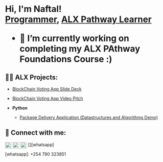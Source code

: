 <h1>Hi, I'm Naftal! <br/><a href="https://github.com/mansadotcom">Programmer</a>, <a href="https://www.alxafrica.com/join-pathway/">ALX Pathway Learner</a>

- 🔭 I’m currently working on completing my ALX PAthway Foundations Course :)

<h2>👨‍💻 ALX Projects:</h2>

  - [BlockChain Voting App Slide Deck](https://docs.google.com/presentation/d/16yZu9Flu_p4cZbQl3B7szDsEwyNlW-94/edit?usp=drive_web&ouid=112690064311299080821&rtpof=true)

  - [BlockChain Voting App Video Pitch](https://drive.google.com/file/d/16_JLOPvMhEnIMVppN21-uSPfgpOftl-q/view)

- <b>Python</b>
  - [Package Delivery Application (Datastructures and Algorithms Demo)](https://github.com/joshmadakor1/Package-Delivery-Pathfinding-Algorithm)

<h2> 🤳 Connect with me:</h2>

[<img align="left" alt="NaftalMusa | LinkedIn" width="22px" src="https://cdn.jsdelivr.net/npm/simple-icons@v3/icons/linkedin.svg" />][linkedin]
[<img align="left" alt="NaftalMusa | Instagram" width="22px" src="https://cdn.jsdelivr.net/npm/simple-icons@v3/icons/instagram.svg" />][instagram]
[<img align="left" alt="NaftalMusa | Whatsapp" width="22px" src="https://cdn.jsdelivr.net/npm/simple-icons@v3/icons/whatsapp.svg" />][whatsapp]

[linkedin]: https://linkedin.com/in/naftal-musa
[instagram]: https://www.instagram.com/musaa.a__/
[whatsapp]: +254 790 323851 

<!--
**mansadotcom/mansadotcom** is a ✨ _special_ ✨ repository because its `README.md` (this file) appears on your GitHub profile.

Here are some ideas to get you started:

- 🔭 I’m currently working on ...
- 🌱 I’m currently learning ...
- 👯 I’m looking to collaborate on ...
- 🤔 I’m looking for help with ...
- 💬 Ask me about ...
- 📫 How to reach me: ...
- 😄 Pronouns: ...
- ⚡ Fun fact: ...
-->
